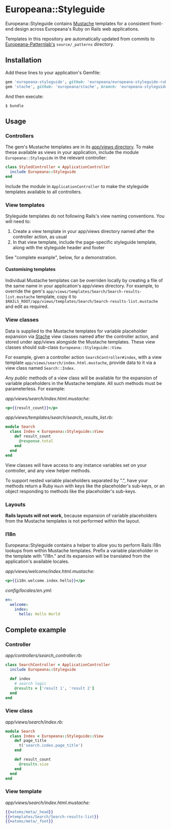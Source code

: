 # Europeana::Styleguide

Europeana::Styleguide contains [Mustache](https://github.com/mustache/mustache)
templates for a consistent front-end design across Europeana's Ruby on Rails web
applications.

Templates in this repository are automatically updated from commits to
[Europeana-Patternlab's](https://github.com/europeana/Europeana-Patternlab)
`source/_patterns` directory.

## Installation

Add these lines to your application's Gemfile:

```ruby
gem 'europeana-styleguide', github: 'europeana/europeana-styleguide-ruby'
gem 'stache', github: 'europeana/stache', branch: 'europeana-styleguide' # until upstream merges our pull requests
```

And then execute:

    $ bundle

## Usage

### Controllers

The gem's Mustache templates are in its
[app/views directory](app/views/). To make these available as views in your
application, include the module `Europeana::Styleguide` in the relevant
controller:

```ruby
class StyledController < ApplicationController
  include Europeana::Styleguide
end
```

Include the module in `ApplicationController` to make the styleguide templates
available to all controllers.

### View templates

Styleguide templates do not following Rails's view naming conventions. You
will need to:

1. Create a view template in your app/views directory named after the controller
  action, as usual
2. In that view template, include the page-specific styleguide template, along
  with the styleguide header and footer

See "complete example", below, for a demonstration.

#### Customising templates

Individual Mustache templates can be overriden locally by creating a file of the
same name in your application's app/views directory. For example, to
override the gem's `app/views/templates/Search/Search-results-list.mustache`
template, copy it to `$RAILS_ROOT/app/views/templates/Search/Search-results-list.mustache`
and edit as required.

### View classes

Data is supplied to the Mustache templates for variable placeholder expansion via
[Stache](https://github.com/agoragames/stache) view classes named after the
controller action, and stored under app/views alongside the Mustache templates.
These view classes should sub-class `Europeana::Styleguide::View`.

For example, given a controller action `SearchController#index`, with a view
template `app/views/search/index.html.mustache`, provide data to it via a view
class named `Search::Index`.

Any *public* methods of a view class will be available for the expansion of
variable placeholders in the Mustache template. All such methods must be
parameterless. For example:

*app/views/search/index.html.mustache:*
```mustache
<p>{{result_count}}</p>
```

*app/views/templates/search/search_results_list.rb:*
```ruby
module Search
  class Index < Europeana::Styleguide::View
    def result_count
      @response.total
    end
  end
end
```

View classes will have access to any instance variables set on your controller,
and any view helper methods.

To support nested variable placeholders separated by ".", have your methods
return a Ruby `Hash` with keys like the placeholder's sub-keys, or an object
responding to methods like the placeholder's sub-keys.

### Layouts

**Rails layouts will not work,** because expansion of variable placeholders
from the Mustache templates is not performed within the layout.

### I18n

Europeana::Styleguide contains a helper to allow you to perform Rails i18n
lookups from within Mustache templates. Prefix a variable placeholder in the
template with "i18n." and its expansion will be translated from the
application's available locales.

*app/views/welcome/index.html.mustache:*
```mustache
<p>{{i18n.welcome.index.hello}}</p>
```

*config/locales/en.yml:*
```yaml
en:
  welcome:
    index:
      hello: Hello World
```

## Complete example

### Controller

*app/controllers/search_controller.rb:*
```ruby
class SearchController < ApplicationController
  include Europeana::Styleguide

  def index
    # search logic
    @results = ['result 1', 'result 2']
  end
end
```

### View class
*app/views/search/index.rb:*
```ruby
module Search
  class Index < Europeana::Styleguide::View
    def page_title
      t('search.index.page_title')
    end

    def result_count
      @results.size
    end
  end
end
```

### View template
*app/views/search/index.html.mustache:*
```mustache
{{>atoms/meta/_head}}
{{>templates/Search/Search-results-list}}
{{>atoms/meta/_foot}}
```
